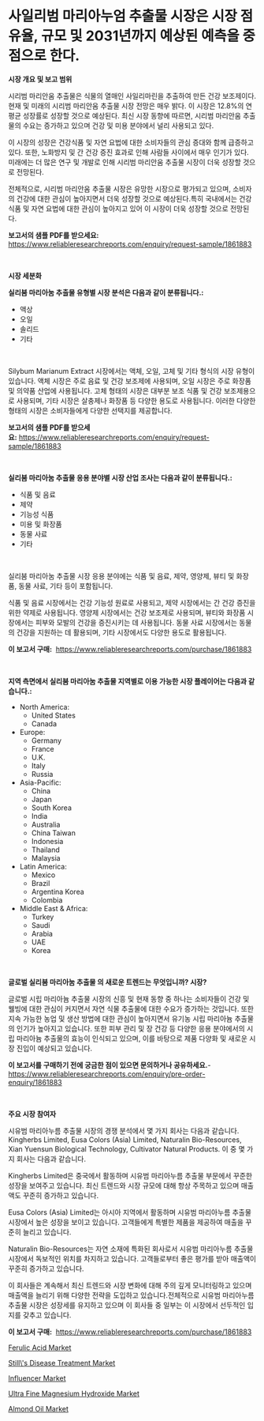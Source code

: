 <p><h1>사일리범 마리아누엄 추출물 시장은 시장 점유율, 규모 및 2031년까지 예상된 예측을 중점으로 한다.</h1></p><p><strong>시장 개요 및 보고 범위</strong></p>
<p><p>시리범 마리안움 추출물은 식물의 열매인 사일리마린을 추출하여 만든 건강 보조제이다. 현재 및 미래의 시리범 마리안움 추출물 시장 전망은 매우 밝다. 이 시장은 12.8%의 연평균 성장률로 성장할 것으로 예상된다. 최신 시장 동향에 따르면, 시리범 마리안움 추출물의 수요는 증가하고 있으며 건강 및 미용 분야에서 널리 사용되고 있다.</p><p>이 시장의 성장은 건강식품 및 자연 요법에 대한 소비자들의 관심 증대와 함께 급증하고 있다. 또한, 노화방지 및 간 건강 증진 효과로 인해 사람들 사이에서 매우 인기가 있다. 미래에는 더 많은 연구 및 개발로 인해 시리범 마리안움 추출물 시장이 더욱 성장할 것으로 전망된다.</p><p>전체적으로, 시리범 마리안움 추출물 시장은 유망한 시장으로 평가되고 있으며, 소비자의 건강에 대한 관심이 높아지면서 더욱 성장할 것으로 예상된다.특히 국내에서는 건강식품 및 자연 요법에 대한 관심이 높아지고 있어 이 시장이 더욱 성장할 것으로 전망된다.</p></p>
<p><strong>보고서의 샘플 PDF를 받으세요:</strong> <a href="https://www.reliableresearchreports.com/enquiry/request-sample/1861883">https://www.reliableresearchreports.com/enquiry/request-sample/1861883</a></p>
<p>&nbsp;</p>
<p><strong>시장 세분화</strong></p>
<p><strong>실리붐 마리아눔 추출물 유형별 시장 분석은 다음과 같이 분류됩니다.:</strong></p>
<p><ul><li>액상</li><li>오일</li><li>솔리드</li><li>기타</li></ul></p>
<p>&nbsp;</p>
<p><p>Silybum Marianum Extract 시장에서는 액체, 오일, 고체 및 기타 형식의 시장 유형이 있습니다. 액체 시장은 주로 음료 및 건강 보조제에 사용되며, 오일 시장은 주로 화장품 및 의약품 산업에 사용됩니다. 고체 형태의 시장은 대부분 보조 식품 및 건강 보조제용으로 사용되며, 기타 시장은 살충제나 화장품 등 다양한 용도로 사용됩니다. 이러한 다양한 형태의 시장은 소비자들에게 다양한 선택지를 제공합니다.</p></p>
<p><strong>보고서의 샘플 PDF를 받으세요:</strong>&nbsp;<a href="https://www.reliableresearchreports.com/enquiry/request-sample/1861883">https://www.reliableresearchreports.com/enquiry/request-sample/1861883</a></p>
<p>&nbsp;</p>
<p><strong> 실리붐 마리아눔 추출물 응용 분야별 시장 산업 조사는 다음과 같이 분류됩니다.:</strong></p>
<p><ul><li>식품 및 음료</li><li>제약</li><li>기능성 식품</li><li>미용 및 화장품</li><li>동물 사료</li><li>기타</li></ul></p>
<p>&nbsp;</p>
<p><p>실리붐 마리아눔 추출물 시장 응용 분야에는 식품 및 음료, 제약, 영양제, 뷰티 및 화장품, 동물 사료, 기타 등이 포함됩니다. </p><p>식품 및 음료 시장에서는 건강 기능성 원료로 사용되고, 제약 시장에서는 간 건강 증진을 위한 약제로 사용됩니다. 영양제 시장에서는 건강 보조제로 사용되며, 뷰티와 화장품 시장에서는 피부와 모발의 건강을 증진시키는 데 사용됩니다. 동물 사료 시장에서는 동물의 건강을 지원하는 데 활용되며, 기타 시장에서도 다양한 용도로 활용됩니다.</p></p>
<p><strong>이 보고서 구매:</strong>&nbsp; <a href="https://www.reliableresearchreports.com/purchase/1861883">https://www.reliableresearchreports.com/purchase/1861883</a></p>
<p>&nbsp;</p>
<p><strong>지역 측면에서 실리붐 마리아눔 추출물 지역별로 이용 가능한 시장 플레이어는 다음과 같습니다.:</strong></p>
<p><ul>
    <li>
        North America:
        <ul>
            <li>United States</li>
            <li>Canada</li>
        </ul>
    </li>
    <li>
        Europe:
        <ul>
            <li>Germany</li>
            <li>France</li>
            <li>U.K.</li>
            <li>Italy</li>
            <li>Russia</li>
        </ul>
    </li>
    <li>
        Asia-Pacific:
        <ul>
            <li>China</li>
            <li>Japan</li>
            <li>South Korea</li>
            <li>India</li>
            <li>Australia</li>
            <li>China Taiwan</li>
            <li>Indonesia</li>
            <li>Thailand</li>
            <li>Malaysia</li>
        </ul>
    </li>
    <li>
        Latin America:
        <ul>
            <li>Mexico</li>
            <li>Brazil</li>
            <li>Argentina Korea</li>
            <li>Colombia</li>
        </ul>
    </li>
    <li>
        Middle East & Africa:
        <ul>
            <li>Turkey</li>
            <li>Saudi</li>
            <li>Arabia</li>
            <li>UAE</li>
            <li>Korea</li>
        </ul>
    </li>
    </ul></p>
<p>&nbsp;</p>
<p><strong>글로벌 실리붐 마리아눔 추출물 의 새로운 트렌드는 무엇입니까? 시장?</strong></p>
<p><p>글로벌 시립 마리아늄 추출물 시장의 신흥 및 현재 동향 중 하나는 소비자들이 건강 및 웰빙에 대한 관심이 커지면서 자연 식물 추출물에 대한 수요가 증가하는 것입니다. 또한 지속 가능한 농업 및 생산 방법에 대한 관심이 높아지면서 유기농 시립 마리아늄 추출물의 인기가 높아지고 있습니다. 또한 피부 관리 및 장 건강 등 다양한 응용 분야에서의 시립 마리아늄 추출물의 효능이 인식되고 있으며, 이를 바탕으로 제품 다양화 및 새로운 시장 진입이 예상되고 있습니다.</p></p>
<p><strong>이 보고서를 구매하기 전에 궁금한 점이 있으면 문의하거나 공유하세요.</strong>- <a href="https://www.reliableresearchreports.com/enquiry/pre-order-enquiry/1861883">https://www.reliableresearchreports.com/enquiry/pre-order-enquiry/1861883</a></p>
<p>&nbsp;</p>
<p><strong>주요 시장 참여자</strong></p>
<p><p>시유범 마리아누름 추출물 시장의 경쟁 분석에서 몇 가지 회사는 다음과 같습니다. Kingherbs Limited, Eusa Colors (Asia) Limited, Naturalin Bio-Resources, Xian Yuensun Biological Technology, Cultivator Natural Products. 이 중 몇 가지 회사는 다음과 같습니다.</p><p>Kingherbs Limited은 중국에서 활동하며 시유범 마리아누름 추출물 부문에서 꾸준한 성장을 보여주고 있습니다. 최신 트렌드와 시장 규모에 대해 항상 주목하고 있으며 매출액도 꾸준히 증가하고 있습니다.</p><p>Eusa Colors (Asia) Limited는 아시아 지역에서 활동하며 시유범 마리아누름 추출물 시장에서 높은 성장을 보이고 있습니다. 고객들에게 특별한 제품을 제공하여 매출을 꾸준히 늘리고 있습니다.</p><p>Naturalin Bio-Resources는 자연 소재에 특화된 회사로서 시유범 마리아누름 추출물 시장에서 독보적인 위치를 차지하고 있습니다. 고객들로부터 좋은 평가를 받아 매출액이 꾸준히 증가하고 있습니다.</p><p>이 회사들은 계속해서 최신 트렌드와 시장 변화에 대해 주의 깊게 모니터링하고 있으며 매출액을 늘리기 위해 다양한 전략을 도입하고 있습니다.전체적으로 시유범 마리아누름 추출물 시장은 성장세를 유지하고 있으며 이 회사들 중 일부는 이 시장에서 선두적인 입지를 갖추고 있습니다.</p></p>
<p><strong>이 보고서 구매:</strong>&nbsp;&nbsp;<a href="https://www.reliableresearchreports.com/purchase/1861883">https://www.reliableresearchreports.com/purchase/1861883</a></p>
<p><p><a href="https://view.publitas.com/reportprime-1/ferulic-acid-market-size-market-share-and-global-market-analysis-report-2024-2031/">Ferulic Acid Market</a></p><p><a href="https://rainy-horn-d69.notion.site/Still-s-Disease-Treatment-Market-Size-Growth-and-Forecast-from-2024-2031-0b1e42e6fa2d4001b9d026b2b057759b">Still\'s Disease Treatment Market</a></p><p><a href="https://woozy-pyroraptor-a1f.notion.site/Influencer-Market-Research-Report-Forecasted-for-Period-from-2024-2031-by-Market-Type-Market-App-0dd1d78ff3a24d6cb003cd04629c799e">Influencer Market</a></p><p><a href="https://issuu.com/reportprime-2/docs/ultra-fine-magnesium-hydroxide-market-size-2030.pp">Ultra Fine Magnesium Hydroxide Market</a></p><p><a href="https://view.publitas.com/reportprime-1/almond-oil-market-size-reflecting-a-forecast-till-2031-market-by-type-by-application-and-by-geography/">Almond Oil Market</a></p></p>
